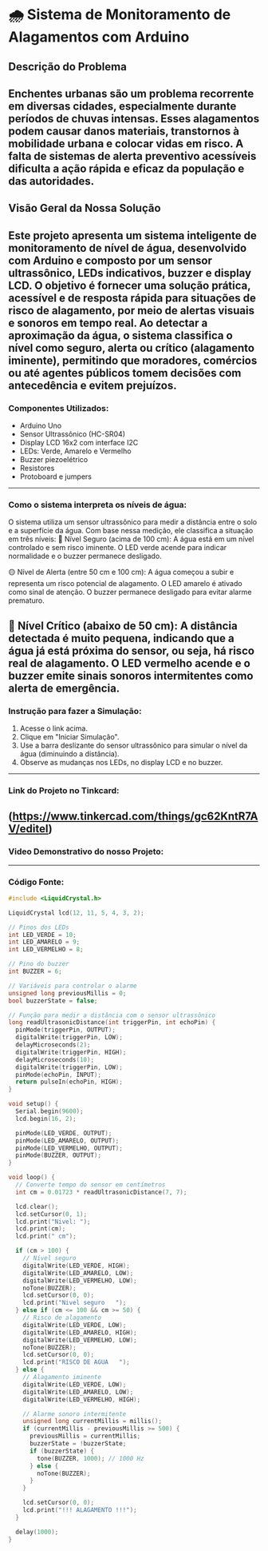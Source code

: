 # 🌧️ Sistema de Monitoramento de Alagamentos com Arduino

## Descrição do Problema
Enchentes urbanas são um problema recorrente em diversas cidades, especialmente durante períodos de chuvas intensas. Esses alagamentos podem causar danos materiais, transtornos à mobilidade urbana e colocar vidas em risco. A falta de sistemas de alerta preventivo acessíveis dificulta a ação rápida e eficaz da população e das autoridades.
----
## Visão Geral da Nossa Solução
Este projeto apresenta um sistema inteligente de monitoramento de nível de água, desenvolvido com Arduino e composto por um sensor ultrassônico, LEDs indicativos, buzzer e display LCD. O objetivo é fornecer uma solução prática, acessível e de resposta rápida para situações de risco de alagamento, por meio de alertas visuais e sonoros em tempo real. Ao detectar a aproximação da água, o sistema classifica o nível como seguro, alerta ou crítico (alagamento iminente), permitindo que moradores, comércios ou até agentes públicos tomem decisões com antecedência e evitem prejuízos.
----

### Componentes Utilizados:
- Arduino Uno
- Sensor Ultrassônico (HC-SR04)
- Display LCD 16x2 com interface I2C
- LEDs: Verde, Amarelo e Vermelho
- Buzzer piezoelétrico
- Resistores
- Protoboard e jumpers
----
### Como o sistema interpreta os níveis de água:
O sistema utiliza um sensor ultrassônico para medir a distância entre o solo e a superfície da água. Com base nessa medição, ele classifica a situação em três níveis:
🔹 Nível Seguro (acima de 100 cm):
A água está em um nível controlado e sem risco iminente. O LED verde acende para indicar normalidade e o buzzer permanece desligado.

🟡 Nível de Alerta (entre 50 cm e 100 cm):
A água começou a subir e representa um risco potencial de alagamento. O LED amarelo é ativado como sinal de atenção. O buzzer permanece desligado para evitar alarme prematuro.

🔴 Nível Crítico (abaixo de 50 cm):
A distância detectada é muito pequena, indicando que a água já está próxima do sensor, ou seja, há risco real de alagamento. O LED vermelho acende e o buzzer emite sinais sonoros intermitentes como alerta de emergência.
----
### Instrução para fazer a Simulação:
1. Acesse o link acima.
2. Clique em "Iniciar Simulação".
3. Use a barra deslizante do sensor ultrassônico para simular o nível da água (diminuindo a distância).
4. Observe as mudanças nos LEDs, no display LCD e no buzzer.
----
### Link do Projeto no Tinkcard:
(https://www.tinkercad.com/things/gc62KntR7AV/editel)
----
### Video Demonstrativo do nosso Projeto:

----
### Código Fonte:
```cpp
#include <LiquidCrystal.h>

LiquidCrystal lcd(12, 11, 5, 4, 3, 2);

// Pinos dos LEDs
int LED_VERDE = 10;
int LED_AMARELO = 9;
int LED_VERMELHO = 8;

// Pino do buzzer
int BUZZER = 6;

// Variáveis para controlar o alarme
unsigned long previousMillis = 0;
bool buzzerState = false;

// Função para medir a distância com o sensor ultrassônico
long readUltrasonicDistance(int triggerPin, int echoPin) {
  pinMode(triggerPin, OUTPUT);
  digitalWrite(triggerPin, LOW);
  delayMicroseconds(2);
  digitalWrite(triggerPin, HIGH);
  delayMicroseconds(10);
  digitalWrite(triggerPin, LOW);
  pinMode(echoPin, INPUT);
  return pulseIn(echoPin, HIGH);
}

void setup() {
  Serial.begin(9600);
  lcd.begin(16, 2);

  pinMode(LED_VERDE, OUTPUT);
  pinMode(LED_AMARELO, OUTPUT);
  pinMode(LED_VERMELHO, OUTPUT);
  pinMode(BUZZER, OUTPUT);
}

void loop() {
  // Converte tempo do sensor em centímetros
  int cm = 0.01723 * readUltrasonicDistance(7, 7);

  lcd.clear();
  lcd.setCursor(0, 1);
  lcd.print("Nivel: ");
  lcd.print(cm);
  lcd.print(" cm");

  if (cm > 100) {
    // Nível seguro
    digitalWrite(LED_VERDE, HIGH);
    digitalWrite(LED_AMARELO, LOW);
    digitalWrite(LED_VERMELHO, LOW);
    noTone(BUZZER);
    lcd.setCursor(0, 0);
    lcd.print("Nivel seguro   ");
  } else if (cm <= 100 && cm >= 50) {
    // Risco de alagamento
    digitalWrite(LED_VERDE, LOW);
    digitalWrite(LED_AMARELO, HIGH);
    digitalWrite(LED_VERMELHO, LOW);
    noTone(BUZZER);
    lcd.setCursor(0, 0);
    lcd.print("RISCO DE AGUA   ");
  } else {
    // Alagamento iminente
    digitalWrite(LED_VERDE, LOW);
    digitalWrite(LED_AMARELO, LOW);
    digitalWrite(LED_VERMELHO, HIGH);

    // Alarme sonoro intermitente
    unsigned long currentMillis = millis();
    if (currentMillis - previousMillis >= 500) {
      previousMillis = currentMillis;
      buzzerState = !buzzerState;
      if (buzzerState) {
        tone(BUZZER, 1000); // 1000 Hz
      } else {
        noTone(BUZZER);
      }
    }

    lcd.setCursor(0, 0);
    lcd.print("!!! ALAGAMENTO !!!");
  }

  delay(1000);
}
